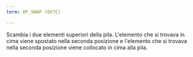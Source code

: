 ```yaml
---
term: OP_SWAP (0X7C)

---
```

Scambia i due elementi superiori della pila. L'elemento che si trovava in cima viene spostato nella seconda posizione e l'elemento che si trovava nella seconda posizione viene collocato in cima alla pila.